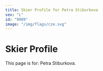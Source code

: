 ```yaml
---
title: Skier Profile for Petra Stiburkova
sex: "L"
id: "9989"
image: "/img/flags/cze.svg" 
---
```


# Skier Profile

This page is for: Petra Stiburkova.
    